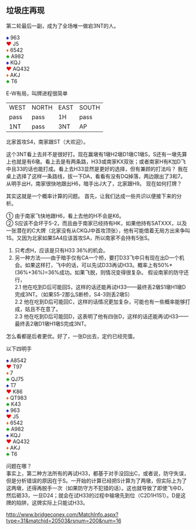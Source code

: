 ## 垃圾庄再现
第二轮最后一副，成为了全场唯一做宕3NT的人。

<div class="board-container">
  <div class="Whand">
    <font color="0000C0">♠</font> 963 <br>
    <font color="E80000">♥</font> J5 <br>
    <font color="FF6000">♦</font> 6542 <br>
    <font color="00A000">♣</font> A982 <br>
  </div>
	<div class="Ehand">
	  <font color="0000C0">♠</font> KQJ <br>
    <font color="E80000">♥</font> AQ432 <br>
    <font color="FF6000">♦</font> AKJ <br>
    <font color="00A000">♣</font> T6 <br>
  </div>
</div>

E-W有局，叫牌进程很简单 
<table>
    <tr><td>WEST</td> <td>NORTH</td> <td>EAST</td> <td>SOUTH</td></tr>
    <tr><td>pass</td> <td>pass</td> <td>1H</td> <td>pass</td></tr>
    <tr><td>1NT</td> <td>pass</td> <td>3NT</td> <td>AP </td></tr>
</table>

北家首攻S4，南家跟ST（大欢迎）。

这个3NT看上去并不是很好打。现在赢墩有1墩H2墩D1墩C1墩S，S还有一墩先算上也就是有6墩。看上去是有两条路，H33或南家KX双张；或者南家H有K加D飞中且33的话也能打成。看上去H33显然是更好的选择，但有兼顾的打法吗？
我在桌上选择了这样一条路线，拔一下DA，看看有没有DQ掉落，两边跟出了3和7。从明手出H，南家很快地跟出H6，暗手出J大了，北家跟H9。
现在如何打牌？

其实这就是一个概率计算的问题。
首先，让我们达成一些共识以便接下来的分析。

① 由于南家飞快地跟H6，看上去他的H不会是K6。<br/>
② S应该不会坏于5-2，而且由于南家已经持有HK，如果他持有SATXXX，以及一张潜在的C大牌（北家没有从CKQJ中首攻顶张），他有可能借着无局方出来争叫1S。又因为北家如果SA4应该首攻SA，所以南家不会持有5张S。

1. 只考虑H，应该是只有H33 36%的机会。
2. 另一种方法——由于暗手仅有CA一个桥，要打D33飞中只有现在出D一个机会。如果这样打，飞中的话，可以先试D33再试H33。概率上有50%*(36%+36%)=36%成功。如果飞脱，则情况变得很复杂。
假设南家的防守还行，<br/>
	2.1 他在吃到D后可能回S，这样的话还能再试H33——最终丢2墩S1墩H1墩D完成3NT。（如果S5-2那么S断桥，S4-3则丢2墩S）<br/>
	2.2 他在吃到D后可能回C，这样的话情况更加复杂，可能也有一些概率能够打成，姑且不在意了。<br/>
	2.3 他在吃到D后可能回D，这表明了他有四张D，这样的话还能再试H33——最终丢2墩D1墩H1墩S完成3NT。<br/>

怎么看都是后者更优。好了，一张D出去，定约已经完蛋。

以下四明手
<div class="board-container">
  <div class="Nhand">
    <font color="0000C0">♠</font> A8542 <br>
    <font color="E80000">♥</font> T97 <br>
    <font color="FF6000">♦</font> 7 <br>
    <font color="00A000">♣</font> QJ75 <br>
  </div>
  <div class="Shand">
    <font color="0000C0">♠</font> T7 <br>
    <font color="E80000">♥</font> K86 <br>
    <font color="FF6000">♦</font> QT983 <br>
    <font color="00A000">♣</font> K43 <br>
  </div>
  <div class="Whand">
    <font color="0000C0">♠</font> 963 <br>
    <font color="E80000">♥</font> J5 <br>
    <font color="FF6000">♦</font> 6542 <br>
    <font color="00A000">♣</font> A982 <br>
  </div>
	<div class="Ehand">
	  <font color="0000C0">♠</font> KQJ <br>
    <font color="E80000">♥</font> AQ432 <br>
    <font color="FF6000">♦</font> AKJ <br>
    <font color="00A000">♣</font> T6 <br>
  </div>
</div>

问题在哪？<br/>
事实上，第二种方法所有的再试H33，都基于对手没回出C，或者说，防守失误，但是分析错误的原因在于S。一开始的计算已经把S计算为了两墩，但实际上为了这两墩，还得再脱手一次（如果防守方不犯错的话）。这也就导致了即使飞中D，然后砸33，一旦D24；就会在试H33的过程中输墩先到位（C2D1H1S1）。D是这牌的陷阱，这牌实际上只能试H33。

http://www.bridgeconex.com/MatchInfo.aspx?type=31&matchid=20503&rsnum=200&num=16